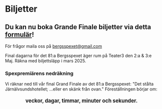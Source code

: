 # Biljetter

## Du kan nu boka Grande Finale biljetter via detta [formulär](https://docs.google.com/forms/d/e/1FAIpQLSczhfdzlws5AeZsAuWBJPuDNQfdGRoDwNZlZTnBonZ5wvrZdg/viewform?usp=header)!
För frågor maila oss på [bergsspexet@gmail.com](mailto:bergsspexet@gmail.com)

Final dagarna för det 81:a Bergsspexet äger rum på Teater3 den 2:a & 3:e Maj. Räkna med biljettsläpp i mars 2025.

### Spexpremiärens nedräkning
Vi räknar ned till vår final Grand Finale av det 81:a Bergsspexet: "Det stålta Järnälvsundshotellet; ...eller en skänk från ovan." Föreställningen börjar om:

<div id="countdown" style="font-size: 1.2em; font-weight: bold; text-align: center; margin: 20px auto;">
  <span id="weeks"></span> veckor, 
  <span id="days"></span> dagar, 
  <span id="hours"></span> timmar, 
  <span id="minutes"></span> minuter och 
  <span id="seconds"></span> sekunder.
</div>


<script>
  var targetDate = new Date("May 3, 2025 13:00:00").getTime();

  var countdownFunction = setInterval(function() {
    var now = new Date().getTime();
    var distance = targetDate - now;

    var weeks = Math.floor(distance / (1000 * 60 * 60 * 24 * 7));
    var days = Math.floor((distance % (1000 * 60 * 60 * 24 * 7)) / (1000 * 60 * 60 * 24));
    var hours = Math.floor((distance % (1000 * 60 * 60 * 24)) / (1000 * 60 * 60));
    var minutes = Math.floor((distance % (1000 * 60 * 60)) / (1000 * 60));
    var seconds = Math.floor((distance % (1000 * 60)) / 1000);
    
    document.getElementById("weeks").innerHTML = weeks;
    document.getElementById("days").innerHTML = days;
    // document.getElementById("time").innerHTML = hours + ":" + minutes + ":" + seconds;
    document.getElementById("hours").innerHTML = hours;
    document.getElementById("minutes").innerHTML = minutes;
    document.getElementById("seconds").innerHTML = seconds;

    if (distance < 0) {
      clearInterval(countdownFunction);
      document.getElementById("countdown").innerHTML = "Bergslusse nedräkningen klar!";
    }
  }, 1000);
</script>
